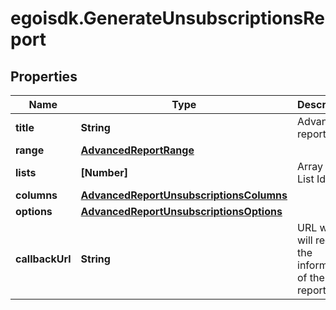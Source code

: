 # egoisdk.GenerateUnsubscriptionsReport

## Properties

Name | Type | Description | Notes
------------ | ------------- | ------------- | -------------
**title** | **String** | Advanced report title | 
**range** | [**AdvancedReportRange**](AdvancedReportRange.md) |  | 
**lists** | **[Number]** | Array of List Id&#39;s | 
**columns** | [**AdvancedReportUnsubscriptionsColumns**](AdvancedReportUnsubscriptionsColumns.md) |  | 
**options** | [**AdvancedReportUnsubscriptionsOptions**](AdvancedReportUnsubscriptionsOptions.md) |  | 
**callbackUrl** | **String** | URL which will receive the information of the report | [optional] 


